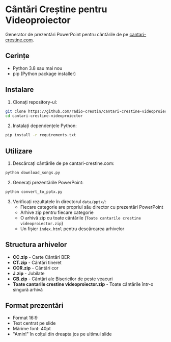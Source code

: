 # Cântări Creștine pentru Videoproiector

Generator de prezentări PowerPoint pentru cântările de pe [cantari-crestine.com](https://cantari-crestine.com/).

## Cerințe

- Python 3.8 sau mai nou
- pip (Python package installer)

## Instalare

1. Clonați repository-ul:
```bash
git clone https://github.com/radio-crestin/cantari-crestine-videoproiector.git
cd cantari-crestine-videoproiector
```

2. Instalați dependențele Python:
```bash
pip install -r requirements.txt
```

## Utilizare

1. Descărcați cântările de pe cantari-crestine.com:
```bash
python download_songs.py
```

2. Generați prezentările PowerPoint:
```bash
python convert_to_pptx.py
```

3. Verificați rezultatele în directorul `data/pptx/`:
   - Fiecare categorie are propriul său director cu prezentări PowerPoint
   - Arhive zip pentru fiecare categorie
   - O arhivă zip cu toate cântările (`Toate cantarile crestine videoproiector.zip`)
   - Un fișier `index.html` pentru descărcarea arhivelor

## Structura arhivelor

- **CC.zip** - Carte Cântări BER
- **CT.zip** - Cântări tineret
- **COR.zip** - Cântări cor
- **J.zip** - Jubilate
- **CB.zip** - Cântări ale Bisericilor de peste veacuri
- **Toate cantarile crestine videoproiector.zip** - Toate cântările într-o singură arhivă

## Format prezentări

- Format 16:9
- Text centrat pe slide
- Mărime font: 40pt
- "Amin!" în colțul din dreapta jos pe ultimul slide

